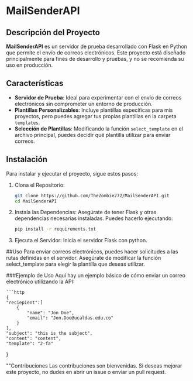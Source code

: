 # MailSenderAPI

## Descripción del Proyecto
**MailSenderAPI** es un servidor de prueba desarrollado con Flask en Python que permite el envío de correos electrónicos. Este proyecto está diseñado principalmente para fines de desarrollo y pruebas, y no se recomienda su uso en producción.

## Características
- **Servidor de Prueba**: Ideal para experimentar con el envío de correos electrónicos sin comprometer un entorno de producción.
- **Plantillas Personalizables**: Incluye plantillas específicas para mis proyectos, pero puedes agregar tus propias plantillas en la carpeta `templates`.
- **Selección de Plantillas**: Modificando la función `select_template` en el archivo principal, puedes decidir qué plantilla utilizar para enviar correos.

## Instalación

Para instalar y ejecutar el proyecto, sigue estos pasos:

1. Clona el Repositorio:

    ```bash
    git clone https://github.com/TheZombie272/MailSenderAPI.git
    cd MailSenderAPI

2. Instala las Dependencias:
Asegúrate de tener Flask y otras dependencias necesarias instaladas. Puedes hacerlo ejecutando:

    ```bash
    pip install -r requirements.txt
    
3. Ejecuta el Servidor:
Inicia el servidor Flask con python.

##Uso
Para enviar correos electrónicos, puedes hacer solicitudes a las rutas definidas en el servidor. Asegúrate de modificar la función select_template para elegir la plantilla que deseas utilizar.

###Ejemplo de Uso
Aquí hay un ejemplo básico de cómo enviar un correo electrónico utilizando la API:

    ```http
    {
    "reciepient":[
        {
            "name": "Jon Doe",
            "email": "Jon.Doe@ucaldas.edu.co"
        }
    ],
    "subject": "this is the subject",
    "content": "content",
    "template": "2-fa"
}

""Contribuciones
Las contribuciones son bienvenidas. Si deseas mejorar este proyecto, no dudes en abrir un issue o enviar un pull request.


